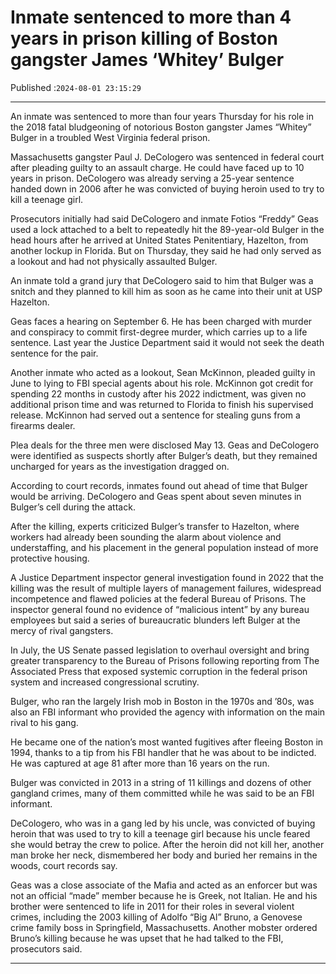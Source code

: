 # Inmate sentenced to more than 4 years in prison killing of Boston gangster James ‘Whitey’ Bulger

Published :`2024-08-01 23:15:29`

---

An inmate was sentenced to more than four years Thursday for his role in the 2018 fatal bludgeoning of notorious Boston gangster James “Whitey” Bulger in a troubled West Virginia federal prison.

Massachusetts gangster Paul J. DeCologero was sentenced in federal court after pleading guilty to an assault charge. He could have faced up to 10 years in prison. DeCologero was already serving a 25-year sentence handed down in 2006 after he was convicted of buying heroin used to try to kill a teenage girl.

Prosecutors initially had said DeCologero and inmate Fotios “Freddy” Geas used a lock attached to a belt to repeatedly hit the 89-year-old Bulger in the head hours after he arrived at United States Penitentiary, Hazelton, from another lockup in Florida. But on Thursday, they said he had only served as a lookout and had not physically assaulted Bulger.

An inmate told a grand jury that DeCologero said to him that Bulger was a snitch and they planned to kill him as soon as he came into their unit at USP Hazelton.

Geas faces a hearing on September 6. He has been charged with murder and conspiracy to commit first-degree murder, which carries up to a life sentence. Last year the Justice Department said it would not seek the death sentence for the pair.

Another inmate who acted as a lookout, Sean McKinnon, pleaded guilty in June to lying to FBI special agents about his role. McKinnon got credit for spending 22 months in custody after his 2022 indictment, was given no additional prison time and was returned to Florida to finish his supervised release. McKinnon had served out a sentence for stealing guns from a firearms dealer.

Plea deals for the three men were disclosed May 13. Geas and DeCologero were identified as suspects shortly after Bulger’s death, but they remained uncharged for years as the investigation dragged on.

According to court records, inmates found out ahead of time that Bulger would be arriving. DeCologero and Geas spent about seven minutes in Bulger’s cell during the attack.

After the killing, experts criticized Bulger’s transfer to Hazelton, where workers had already been sounding the alarm about violence and understaffing, and his placement in the general population instead of more protective housing.

A Justice Department inspector general investigation found in 2022 that the killing was the result of multiple layers of management failures, widespread incompetence and flawed policies at the federal Bureau of Prisons. The inspector general found no evidence of “malicious intent” by any bureau employees but said a series of bureaucratic blunders left Bulger at the mercy of rival gangsters.

In July, the US Senate passed legislation to overhaul oversight and bring greater transparency to the Bureau of Prisons following reporting from The Associated Press that exposed systemic corruption in the federal prison system and increased congressional scrutiny.

Bulger, who ran the largely Irish mob in Boston in the 1970s and ’80s, was also an FBI informant who provided the agency with information on the main rival to his gang.

He became one of the nation’s most wanted fugitives after fleeing Boston in 1994, thanks to a tip from his FBI handler that he was about to be indicted. He was captured at age 81 after more than 16 years on the run.

Bulger was convicted in 2013 in a string of 11 killings and dozens of other gangland crimes, many of them committed while he was said to be an FBI informant.

DeCologero, who was in a gang led by his uncle, was convicted of buying heroin that was used to try to kill a teenage girl because his uncle feared she would betray the crew to police. After the heroin did not kill her, another man broke her neck, dismembered her body and buried her remains in the woods, court records say.

Geas was a close associate of the Mafia and acted as an enforcer but was not an official “made” member because he is Greek, not Italian. He and his brother were sentenced to life in 2011 for their roles in several violent crimes, including the 2003 killing of Adolfo “Big Al” Bruno, a Genovese crime family boss in Springfield, Massachusetts. Another mobster ordered Bruno’s killing because he was upset that he had talked to the FBI, prosecutors said.

---

